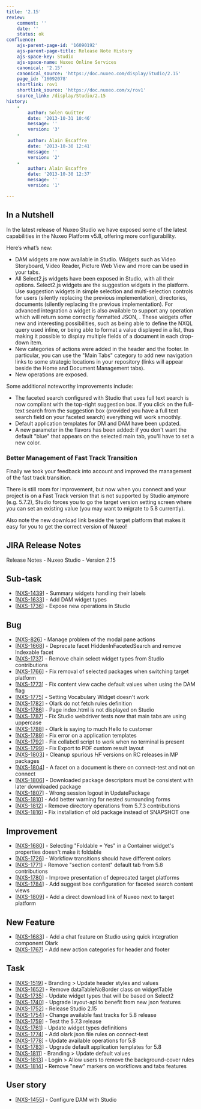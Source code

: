 ```yaml
---
title: '2.15'
review:
    comment: ''
    date: ''
    status: ok
confluence:
    ajs-parent-page-id: '16090192'
    ajs-parent-page-title: Release Note History
    ajs-space-key: Studio
    ajs-space-name: Nuxeo Online Services
    canonical: '2.15'
    canonical_source: 'https://doc.nuxeo.com/display/Studio/2.15'
    page_id: '16092078'
    shortlink: rov1
    shortlink_source: 'https://doc.nuxeo.com/x/rov1'
    source_link: /display/Studio/2.15
history:
    - 
        author: Solen Guitter
        date: '2013-10-31 10:46'
        message: ''
        version: '3'
    - 
        author: Alain Escaffre
        date: '2013-10-30 12:41'
        message: ''
        version: '2'
    - 
        author: Alain Escaffre
        date: '2013-10-30 12:37'
        message: ''
        version: '1'

---
```

## In a Nutshell

In the latest release of Nuxeo Studio we have exposed some of the latest capabilities in the Nuxeo Platform v5.8, offering more configurability.

Here&rsquo;s what&rsquo;s new:

*   DAM widgets are now available in Studio. Widgets such as Video Storyboard, Video Reader, Picture Web View and more can be used in your tabs.
*   All Select2.js widgets have been exposed in Studio, with all their options. Select2.js widgets are the suggestion widgets in the platform. Use suggestion widgets in simple selection and multi-selection controls for users (silently replacing the previous implementation), directories, documents (silently replacing the previous implementation). For advanced integration a widget is also available to support any operation which will return some correctly formatted JSON, .
    These widgets offer new and interesting possibilities, such as being able to define the NXQL query used inline, or being able to format a value displayed in a list, thus making it possible to display multiple fields of a document in each drop-down item.
*   New categories of actions were added in the header and the footer. In particular, you can use the "Main Tabs" category to add new navigation links to some strategic locations in your repository (links will appear beside the Home and Document Management tabs).
*   New operations are exposed.

Some additional noteworthy improvements include:

*   The faceted search configured with Studio that uses full text search is now compliant with the top-right suggestion box. If you click on the full-text search from the suggestion box (provided you have a full text search field on your faceted search) everything will work smoothly.
*   Default application templates for DM and DAM have been updated.
*   A new parameter in the flavors has been added: if you don't want the default "blue" that appears on the selected main tab, you'll have to set a new color.

### Better Management of Fast Track Transition

Finally we took your feedback into account and improved the management of the fast track transition.

There is still room for improvement, but now when you connect and your project is on a Fast Track version that is not supported by Studio anymore (e.g. 5.7.2), Studio forces you to go the target version setting screen where you can set an existing value (you may want to migrate to 5.8 currently).

Also note the new download link beside the target platform that makes it easy for you to get the correct version of Nuxeo!

## JIRA Release Notes

Release Notes - Nuxeo Studio - Version 2.15 <h2> Sub-task </h2> <ul> <li>[<a href='https://jira.nuxeo.com/browse/NXS-1439'>NXS-1439</a>] - Summary widgets handling their labels </li> <li>[<a href='https://jira.nuxeo.com/browse/NXS-1633'>NXS-1633</a>] - Add DAM widget types </li> <li>[<a href='https://jira.nuxeo.com/browse/NXS-1736'>NXS-1736</a>] - Expose new operations in Studio </li> </ul> <h2> Bug </h2> <ul> <li>[<a href='https://jira.nuxeo.com/browse/NXS-826'>NXS-826</a>] - Manage problem of the modal pane actions </li> <li>[<a href='https://jira.nuxeo.com/browse/NXS-1668'>NXS-1668</a>] - Deprecate facet HiddenInFacetedSearch and remove Indexable facet </li> <li>[<a href='https://jira.nuxeo.com/browse/NXS-1737'>NXS-1737</a>] - Remove chain select widget types from Studio contributions </li> <li>[<a href='https://jira.nuxeo.com/browse/NXS-1766'>NXS-1766</a>] - Fix removal of selected packages when switching target platform </li> <li>[<a href='https://jira.nuxeo.com/browse/NXS-1773'>NXS-1773</a>] - Fix content view cache default values when using the DAM flag </li> <li>[<a href='https://jira.nuxeo.com/browse/NXS-1775'>NXS-1775</a>] - Setting Vocabulary Widget doesn&#39;t work </li> <li>[<a href='https://jira.nuxeo.com/browse/NXS-1782'>NXS-1782</a>] - Olark do not fetch rules definition </li> <li>[<a href='https://jira.nuxeo.com/browse/NXS-1786'>NXS-1786</a>] - Page index.html is not displayed on Studio </li> <li>[<a href='https://jira.nuxeo.com/browse/NXS-1787'>NXS-1787</a>] - Fix Studio webdriver tests now that main tabs are using uppercase </li> <li>[<a href='https://jira.nuxeo.com/browse/NXS-1788'>NXS-1788</a>] - Olark is saying to much Hello to customer </li> <li>[<a href='https://jira.nuxeo.com/browse/NXS-1789'>NXS-1789</a>] - Fix error on a application templates </li> <li>[<a href='https://jira.nuxeo.com/browse/NXS-1792'>NXS-1792</a>] - Fix collabctl script to work when no terminal is present </li> <li>[<a href='https://jira.nuxeo.com/browse/NXS-1799'>NXS-1799</a>] - Fix Export to PDF custom result layout </li> <li>[<a href='https://jira.nuxeo.com/browse/NXS-1803'>NXS-1803</a>] - Cleanup spurious *HF* versions on RC releases in MP packages </li> <li>[<a href='https://jira.nuxeo.com/browse/NXS-1804'>NXS-1804</a>] - A facet on a document is there on connect-test and not on connect </li> <li>[<a href='https://jira.nuxeo.com/browse/NXS-1806'>NXS-1806</a>] - Downloaded package descriptors must be consistent with later downloaded package </li> <li>[<a href='https://jira.nuxeo.com/browse/NXS-1807'>NXS-1807</a>] - Wrong session logout in UpdatePackage </li> <li>[<a href='https://jira.nuxeo.com/browse/NXS-1810'>NXS-1810</a>] - Add better warning for nested surrounding forms </li> <li>[<a href='https://jira.nuxeo.com/browse/NXS-1812'>NXS-1812</a>] - Remove directory operations from 5.7.3 contributions </li> <li>[<a href='https://jira.nuxeo.com/browse/NXS-1816'>NXS-1816</a>] - Fix installation of old package instead of SNAPSHOT one </li> </ul> <h2> Improvement </h2> <ul> <li>[<a href='https://jira.nuxeo.com/browse/NXS-1680'>NXS-1680</a>] - Selecting &quot;Foldable = Yes&quot; in a Container widget&#39;s properties doesn&#39;t make it foldable </li> <li>[<a href='https://jira.nuxeo.com/browse/NXS-1726'>NXS-1726</a>] - Workflow transitions should have different colors </li> <li>[<a href='https://jira.nuxeo.com/browse/NXS-1771'>NXS-1771</a>] - Remove &quot;section content&quot; default tab from 5.8 contributions </li> <li>[<a href='https://jira.nuxeo.com/browse/NXS-1780'>NXS-1780</a>] - Improve presentation of deprecated target platforms </li> <li>[<a href='https://jira.nuxeo.com/browse/NXS-1784'>NXS-1784</a>] - Add suggest box configuration for faceted search content views </li> <li>[<a href='https://jira.nuxeo.com/browse/NXS-1809'>NXS-1809</a>] - Add a direct download link of Nuxeo next to target platform </li> </ul> <h2> New Feature </h2> <ul> <li>[<a href='https://jira.nuxeo.com/browse/NXS-1683'>NXS-1683</a>] - Add a chat feature on Studio using quick integration component Olark </li> <li>[<a href='https://jira.nuxeo.com/browse/NXS-1767'>NXS-1767</a>] - Add new action categories for header and footer </li> </ul> <h2> Task </h2> <ul> <li>[<a href='https://jira.nuxeo.com/browse/NXS-1519'>NXS-1519</a>] - Branding &gt; Update header styles and values </li> <li>[<a href='https://jira.nuxeo.com/browse/NXS-1652'>NXS-1652</a>] - Remove dataTableNoBorder class on widgetTable </li> <li>[<a href='https://jira.nuxeo.com/browse/NXS-1735'>NXS-1735</a>] - Update widget types that will be based on Select2 </li> <li>[<a href='https://jira.nuxeo.com/browse/NXS-1740'>NXS-1740</a>] - Upgrade layout-api to benefit from new json features </li> <li>[<a href='https://jira.nuxeo.com/browse/NXS-1752'>NXS-1752</a>] - Release Studio 2.15 </li> <li>[<a href='https://jira.nuxeo.com/browse/NXS-1754'>NXS-1754</a>] - Change available fast tracks for 5.8 release </li> <li>[<a href='https://jira.nuxeo.com/browse/NXS-1759'>NXS-1759</a>] - Test the 5.7.3 release </li> <li>[<a href='https://jira.nuxeo.com/browse/NXS-1761'>NXS-1761</a>] - Update widget types definitions </li> <li>[<a href='https://jira.nuxeo.com/browse/NXS-1774'>NXS-1774</a>] - Add olark json file rules on connect-test </li> <li>[<a href='https://jira.nuxeo.com/browse/NXS-1778'>NXS-1778</a>] - Update available operations for 5.8 </li> <li>[<a href='https://jira.nuxeo.com/browse/NXS-1783'>NXS-1783</a>] - Upgrade default application templates for 5.8 </li> <li>[<a href='https://jira.nuxeo.com/browse/NXS-1811'>NXS-1811</a>] - Branding &gt; Update default values </li> <li>[<a href='https://jira.nuxeo.com/browse/NXS-1813'>NXS-1813</a>] - Login &gt; Allow users to remove the background-cover rules </li> <li>[<a href='https://jira.nuxeo.com/browse/NXS-1814'>NXS-1814</a>] - Remove &quot;new&quot; markers on workflows and tabs features </li> </ul> <h2> User story </h2> <ul> <li>[<a href='https://jira.nuxeo.com/browse/NXS-1455'>NXS-1455</a>] - Configure DAM with Studio </li> </ul>